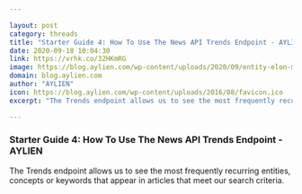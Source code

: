 ```yaml
---

layout: post
category: threads
title: "Starter Guide 4: How To Use The News API Trends Endpoint - AYLIEN"
date: 2020-09-18 10:04:30
link: https://vrhk.co/32HKmRG
image: https://blog.aylien.com/wp-content/uploads/2020/09/entity-elon-musk-1024x341.png
domain: blog.aylien.com
author: "AYLIEN"
icon: https://blog.aylien.com/wp-content/uploads/2016/08/favicon.ico
excerpt: "The Trends endpoint allows us to see the most frequently recurring entities, concepts or keywords that appear in articles that meet our search criteria."

---
```


### Starter Guide 4: How To Use The News API Trends Endpoint - AYLIEN

The Trends endpoint allows us to see the most frequently recurring entities, concepts or keywords that appear in articles that meet our search criteria.